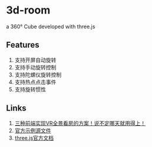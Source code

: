 # 3d-room
a 360° Cube developed with three.js

## Features
1. 支持开屏自动旋转
2. 支持手动旋转控制
3. 支持陀螺仪旋转控制
4. 支持热点点击事件
5. 支持旋转惯性

## Links
1. [三种前端实现VR全景看房的方案！说不定哪天就用得上！](https://juejin.cn/post/6973865268426571784)
2. [官方示例源文件](https://github.com/mrdoob/three.js/blob/master/examples/webgl_panorama_cube.html)
3. [three.js官方文档](https://threejs.org/docs/index.html#manual/zh/introduction/Creating-a-scene)


